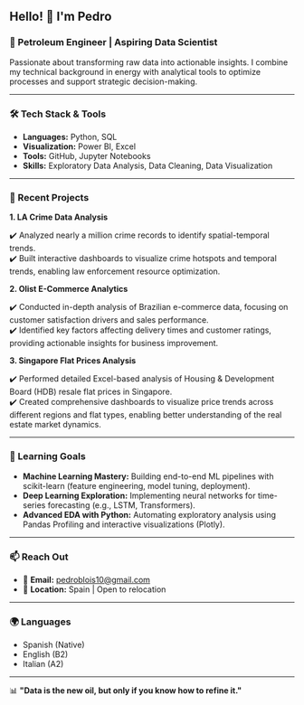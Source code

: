 ## Hello! 👋 I'm Pedro

### 🔭 Petroleum Engineer | Aspiring Data Scientist

Passionate about transforming raw data into actionable insights. I combine my technical background in energy with analytical tools to optimize processes and support strategic decision-making.

---

### 🛠️ Tech Stack & Tools
- **Languages:** Python, SQL  
- **Visualization:** Power BI, Excel
- **Tools:** GitHub, Jupyter Notebooks  
- **Skills:** Exploratory Data Analysis, Data Cleaning, Data Visualization

---

### 📌 Recent Projects 

**1. LA Crime Data Analysis** 

✔️ Analyzed nearly a million crime records to identify spatial-temporal trends.  
✔️ Built interactive dashboards to visualize crime hotspots and temporal trends, enabling law enforcement resource optimization.

**2. Olist E-Commerce Analytics**

✔️ Conducted in-depth analysis of Brazilian e-commerce data, focusing on customer satisfaction drivers and sales performance.  
✔️ Identified key factors affecting delivery times and customer ratings, providing actionable insights for business improvement.

**3. Singapore Flat Prices Analysis**

✔️ Performed detailed Excel-based analysis of Housing & Development Board (HDB) resale flat prices in Singapore.       
✔️ Created comprehensive dashboards to visualize price trends across different regions and flat types, enabling better understanding of the real estate market dynamics.

---

### 🌱 Learning Goals  
- **Machine Learning Mastery:** Building end-to-end ML pipelines with scikit-learn (feature engineering, model tuning, deployment).  
- **Deep Learning Exploration:** Implementing neural networks for time-series forecasting (e.g., LSTM, Transformers).  
- **Advanced EDA with Python:** Automating exploratory analysis using Pandas Profiling and interactive visualizations (Plotly).  

---

### 📫 Reach Out  
- 📧 **Email:** pedroblois10@gmail.com  
- 📍 **Location:** Spain | Open to relocation

---

### 🌍 Languages
- Spanish (Native)
- English (B2)
- Italian (A2)

---  

📊 **"Data is the new oil, but only if you know how to refine it."**
